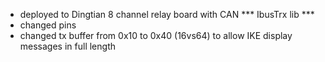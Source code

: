 - deployed to Dingtian 8 channel relay board with CAN
*** IbusTrx lib ***
- changed pins
- changed tx buffer from 0x10 to 0x40 (16vs64) to allow IKE display messages in full length
